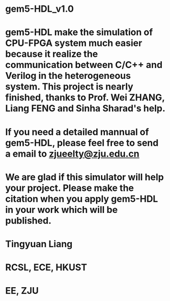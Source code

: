 # gem5-HDL_v1.0
# gem5-HDL make the simulation of CPU-FPGA system much easier because it realize the communication between C/C++ and Verilog in the heterogeneous system. This project is nearly finished, thanks to Prof. Wei ZHANG, Liang FENG and Sinha Sharad's help.
# If you need a detailed mannual of gem5-HDL, please feel free to send a email to zjueelty@zju.edu.cn
# We are glad if this simulator will help your project. Please make the citation when you apply gem5-HDL in your work which will be published.

# Tingyuan Liang
# RCSL, ECE, HKUST
# EE, ZJU

